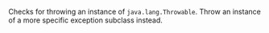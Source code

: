 Checks for throwing an instance of `java.lang.Throwable`. Throw an
instance of a more specific exception subclass instead.
